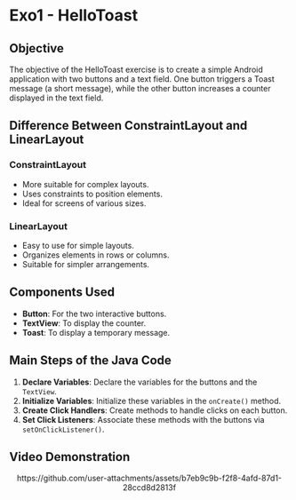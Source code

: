 # Exo1 - HelloToast

## Objective
The objective of the HelloToast exercise is to create a simple Android application with two buttons and a text field. One button triggers a Toast message (a short message), while the other button increases a counter displayed in the text field.

## Difference Between ConstraintLayout and LinearLayout

### ConstraintLayout
- More suitable for complex layouts.
- Uses constraints to position elements.
- Ideal for screens of various sizes.

### LinearLayout
- Easy to use for simple layouts.
- Organizes elements in rows or columns.
- Suitable for simpler arrangements.

## Components Used
- **Button**: For the two interactive buttons.
- **TextView**: To display the counter.
- **Toast**: To display a temporary message.

## Main Steps of the Java Code
1. **Declare Variables**: Declare the variables for the buttons and the `TextView`.
2. **Initialize Variables**: Initialize these variables in the `onCreate()` method.
3. **Create Click Handlers**: Create methods to handle clicks on each button.
4. **Set Click Listeners**: Associate these methods with the buttons via `setOnClickListener()`.

## Video Demonstration

<div align="center">
  https://github.com/user-attachments/assets/b7eb9c9b-f2f8-4afd-87d1-28ccd8d2813f
</div>
